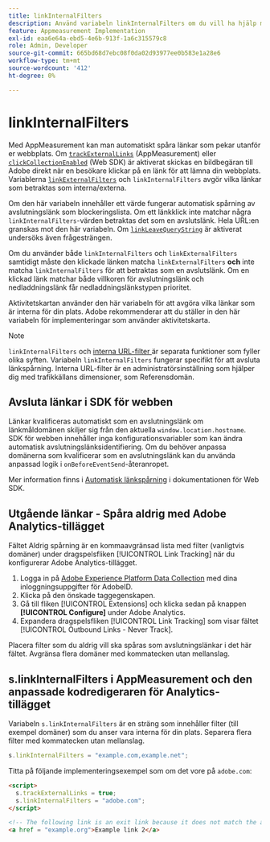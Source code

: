 ```yaml
---
title: linkInternalFilters
description: Använd variabeln linkInternalFilters om du vill ha hjälp med automatisk spårning av avslutningslänk.
feature: Appmeasurement Implementation
exl-id: eaa6e64a-ebd5-4e6b-913f-1a6c315579c8
role: Admin, Developer
source-git-commit: 665bd68d7ebc08f0da02d93977ee0b583e1a28e6
workflow-type: tm+mt
source-wordcount: '412'
ht-degree: 0%

---
```


# linkInternalFilters

Med AppMeasurement kan man automatiskt spåra länkar som pekar utanför er webbplats. Om [`trackExternalLinks`](trackexternallinks.md) (AppMeasurement) eller [`clickCollectionEnabled`](trackdownloadlinks.md) (Web SDK) är aktiverat skickas en bildbegäran till Adobe direkt när en besökare klickar på en länk för att lämna din webbplats. Variablerna [`linkExternalFilters`](linkexternalfilters.md) och `linkInternalFilters` avgör vilka länkar som betraktas som interna/externa.

Om den här variabeln innehåller ett värde fungerar automatisk spårning av avslutningslänk som blockeringslista. Om ett länkklick inte matchar några `linkInternalFilters`-värden betraktas det som en avslutslänk. Hela URL:en granskas mot den här variabeln. Om [`linkLeaveQueryString`](linkleavequerystring.md) är aktiverat undersöks även frågesträngen.

Om du använder både `linkInternalFilters` och `linkExternalFilters` samtidigt måste den klickade länken matcha `linkExternalFilters` **och** inte matcha `linkInternalFilters` för att betraktas som en avslutslänk. Om en klickad länk matchar både villkoren för avslutningslänk och nedladdningslänk får nedladdningslänkstypen prioritet.

Aktivitetskartan använder den här variabeln för att avgöra vilka länkar som är interna för din plats. Adobe rekommenderar att du ställer in den här variabeln för implementeringar som använder aktivitetskarta.

>[!NOTE]
>
>`linkInternalFilters` och [ interna URL-filter ](/help/admin/admin/c-manage-report-suites/c-edit-report-suites/general/internal-url-filter-admin.md) är separata funktioner som fyller olika syften. Variabeln `linkInternalFilters` fungerar specifikt för att avsluta länkspårning. Interna URL-filter är en administratörsinställning som hjälper dig med trafikkällans dimensioner, som Referensdomän.

## Avsluta länkar i SDK för webben

Länkar kvalificeras automatiskt som en avslutningslänk om länkmåldomänen skiljer sig från den aktuella `window.location.hostname`. SDK för webben innehåller inga konfigurationsvariabler som kan ändra automatisk avslutningslänksidentifiering. Om du behöver anpassa domänerna som kvalificerar som en avslutningslänk kan du använda anpassad logik i `onBeforeEventSend`-återanropet.

Mer information finns i [Automatisk länkspårning](https://experienceleague.adobe.com/docs/experience-platform/edge/data-collection/track-links.html?lang=sv-SE#automaticLinkTracking) i dokumentationen för Web SDK.

## Utgående länkar - Spåra aldrig med Adobe Analytics-tillägget

Fältet Aldrig spårning är en kommaavgränsad lista med filter (vanligtvis domäner) under dragspelsfliken [!UICONTROL Link Tracking] när du konfigurerar Adobe Analytics-tillägget.

1. Logga in på [Adobe Experience Platform Data Collection](https://experience.adobe.com/data-collection) med dina inloggningsuppgifter för AdobeID.
2. Klicka på den önskade taggegenskapen.
3. Gå till fliken [!UICONTROL Extensions] och klicka sedan på knappen **[!UICONTROL Configure]** under Adobe Analytics.
4. Expandera dragspelsfliken [!UICONTROL Link Tracking] som visar fältet [!UICONTROL Outbound Links - Never Track].

Placera filter som du aldrig vill ska spåras som avslutningslänkar i det här fältet. Avgränsa flera domäner med kommatecken utan mellanslag.

## s.linkInternalFilters i AppMeasurement och den anpassade kodredigeraren för Analytics-tillägget

Variabeln `s.linkInternalFilters` är en sträng som innehåller filter (till exempel domäner) som du anser vara interna för din plats. Separera flera filter med kommatecken utan mellanslag.

```js
s.linkInternalFilters = "example.com,example.net";
```

Titta på följande implementeringsexempel som om det vore på `adobe.com`:

```html
<script>
  s.trackExternalLinks = true;
  s.linkInternalFilters = "adobe.com";
</script>

<!-- The following link is an exit link because it does not match the anything under linkInternalFilters -->
<a href = "example.org">Example link 2</a>
```
